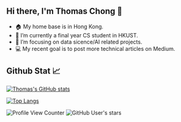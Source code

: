 ## Hi there, I'm Thomas Chong 👋

- 🏠 My home base is in Hong Kong.
- 🔭 I’m currently a final year CS student in HKUST.
- 🌱 I’m focusing on data sicence/AI related projects.
- 💻 My recent goal is to post more technical articles on Medium.

## Github Stat 📈

[![Thomas's GitHub stats](https://github-readme-stats.vercel.app/api?username=thomas-chong)](https://github.com/thomas-chong/github-readme-stats)

[![Top Langs](https://github-readme-stats.vercel.app/api/top-langs/?username=thomas-chong&layout=compact)](https://github.com/thomas-chong/github-readme-stats)

![Profile View Counter](https://komarev.com/ghpvc/?username=thomas-chong)
![GitHub User's stars](https://img.shields.io/github/stars/thomas-chong)
